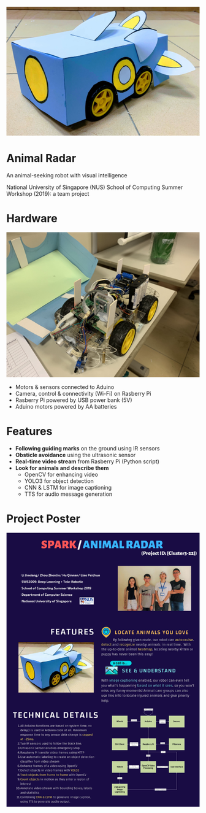 ![](animal_radar.jpeg)
# Animal Radar
An animal-seeking robot with visual intelligence

National University of Singapore (NUS) School of Computing Summer Workshop (2019): a team project

# Hardware
![](under_the_skin.jpeg)
- Motors & sensors connected to Aduino
- Camera, control & connectivity (Wi-Fi) on Rasberry Pi
- Rasberry Pi powered by USB power bank (5V)
- Aduino motors powered by AA batteries

# Features
- **Following guiding marks** on the ground using IR sensors
- **Obsticle avoidance** using the ultrasonic sensor
- **Real-time video stream** from Rasberry Pi (Python script)
- **Look for animals and describe them**
  - OpenCV for enhancing video
  - YOLO3 for object detection
  - CNN & LSTM for image captioning 
  - TTS for audio message generation

# Project Poster
![](poster.png)
